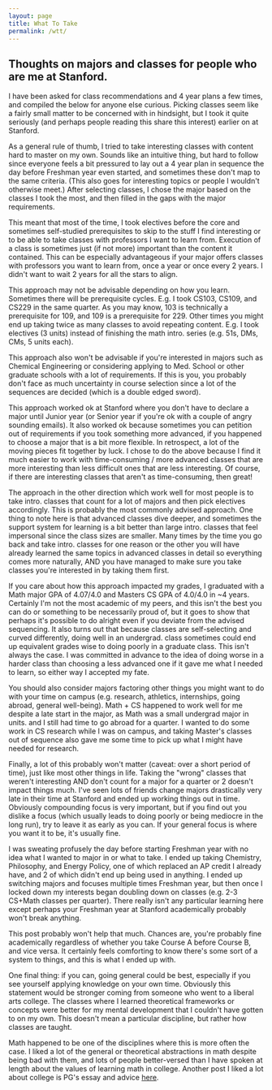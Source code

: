 ```yaml
---
layout: page
title: What To Take 
permalink: /wtt/
---
```


## Thoughts on majors and classes for people who are me at Stanford.  

I have been asked for class recommendations and 4 year plans a few times, and compiled the below for anyone else curious. Picking classes seem like a fairly small matter to be concerned with in hindsight, but I took it quite seriously (and perhaps people reading this share this interest) earlier on at Stanford. 

As a general rule of thumb, I tried to take interesting classes with content hard to master on my own. Sounds like an intuitive thing, but hard to follow since everyone feels a bit pressured to lay out a 4 year plan in sequence the day before Freshman year even started, and sometimes these don't map to the same criteria. (This also goes for interesting topics or people I wouldn't otherwise meet.) After selecting classes, I chose the major based on the classes I took the most, and then filled in the gaps with the major requirements. 

This meant that most of the time, I took electives before the core and sometimes self-studied prerequisites to skip to the stuff I find interesting or to be able to take classes with professors I want to learn from. Execution of a class is sometimes just (if not more) important than the content it contained. This can be especially advantageous if your major offers classes with professors you want to learn from, once a year or once every 2 years. I didn't want to wait 2 years for all the stars to align. 

This approach may not be advisable depending on how you learn. Sometimes there will be prerequisite cycles. E.g. I took CS103, CS109, and CS229 in the same quarter. As you may know, 103 is technically a prerequisite for 109, and 109 is a prerequisite for 229. Other times you might end up taking twice as many classes to avoid repeating content. E.g. I took electives (3 units) instead of finishing the math intro. series (e.g. 51s, DMs, CMs, 5 units each). 

This approach also won't be advisable if you're interested in majors such as Chemical Engineering or considering applying to Med. School or other graduate schools with a lot of requirements. If this is you, you probably don't face as much uncertainty in course selection since a lot of the sequences are decided (which is a double edged sword). 

This approach worked ok at Stanford where you don't have to declare a major until Junior year (or Senior year if you're ok with a couple of angry sounding emails). It also worked ok because sometimes you can petition out of requirements if you took something more advanced, if you happened to choose a major that is a bit more flexible. In retrospect, a lot of the moving pieces fit together by luck. I chose to do the above because I find it much easier to work with time-consuming / more advanced classes that are more interesting than less difficult ones that are less interesting. Of course, if there are interesting classes that aren't as time-consuming, then great!

The approach in the other direction which work well for most people is to take intro. classes that count for a lot of majors and then pick electives accordingly. This is probably the most commonly advised approach. One thing to note here is that advanced classes dive deeper, and sometimes the support system for learning is a bit better than large intro. classes that feel impersonal since the class sizes are smaller. Many times by the time you go back and take intro. classes for one reason or the other you will have already learned the same topics in advanced classes in detail so everything comes more naturally, AND you have managed to make sure you take classes you're interested in by taking them first. 

If you care about how this approach impacted my grades, I graduated with a Math major GPA of 4.07/4.0 and Masters CS GPA of 4.0/4.0 in \~4 years. Certainly I'm not the most academic of my peers, and this isn't the best you can do or something to be necessarily proud of, but it goes to show that perhaps it's possible to do alright even if you deviate from the advised sequencing. It also turns out that because classes are self-selecting and curved differently, doing well in an undergrad. class sometimes could end up equivalent grades wise to doing poorly in a graduate class. This isn't always the case. I was committed in advance to the idea of doing worse in a harder class than choosing a less advanced one if it gave me what I needed to learn, so either way I accepted my fate.  

You should also consider majors factoring other things you might want to do with your time on campus (e.g. research, athletics, internships, going abroad, general well-being). Math + CS happened to work well for me despite a late start in the major, as Math was a small undergrad major in units. and I still had time to go abroad for a quarter. I wanted to do some work in CS research while I was on campus, and taking Master's classes out of sequence also gave me some time to pick up what I might have needed for research. 

Finally, a lot of this probably won't matter (caveat: over a short period of time), just like most other things in life. Taking the "wrong" classes that weren't interesting AND don't count for a major for a quarter or 2 doesn't impact things much. I've seen lots of friends change majors drastically very late in their time at Stanford and ended up working things out in time. Obviously compounding focus is very important, but if you find out you dislike a focus (which usually leads to doing poorly or being mediocre in the long run), try to leave it as early as you can. If your general focus is where you want it to be, it's usually fine. 

I was sweating profusely the day before starting Freshman year with no idea what I wanted to major in or what to take. I ended up taking Chemistry, Philosophy, and Energy Policy, one of which replaced an AP credit I already have, and 2 of which didn't end up being used in anything. I ended up switching majors and focuses multiple times Freshman year, but then once I locked down my interests began doubling down on classes (e.g. 2-3 CS+Math classes per quarter). There really isn't any particular learning here except perhaps your Freshman year at Stanford academically probably won't break anything.  

This post probably won't help that much. Chances are, you're probably fine academically regardless of whether you take Course A before Course B, and vice versa. It certainly feels comforting to know there's some sort of a system to things, and this is what I ended up with. 

One final thing: if you can, going general could be best, especially if you see yourself applying knowledge on your own time. Obviously this statement would be stronger coming from someone who went to a liberal arts college. The classes where I learned theoretical frameworks or concepts were better for my mental development that I couldn't have gotten to on my own. This doesn't mean a particular discipline, but rather how classes are taught. 

Math happened to be one of the disciplines where this is more often the case. I liked a lot of the general or theoretical abstractions in math despite being bad with them, and lots of people better-versed than I have spoken at length about the values of learning math in college. Another post I liked a lot about college is PG's essay and advice [here](http://www.paulgraham.com/college.html). 



